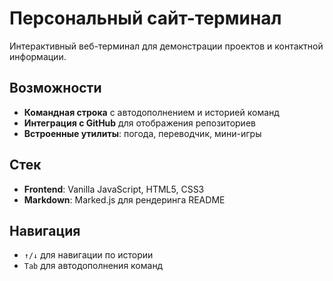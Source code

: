 # Персональный сайт-терминал

Интерактивный веб-терминал для демонстрации проектов и контактной информации.

## Возможности

- **Командная строка** с автодополнением и историей команд
- **Интеграция с GitHub** для отображения репозиториев
- **Встроенные утилиты**: погода, переводчик, мини-игры

## Стек

- **Frontend**: Vanilla JavaScript, HTML5, CSS3
- **Markdown**: Marked.js для рендеринга README

## Навигация

- `↑/↓` для навигации по истории
- `Tab` для автодополнения команд